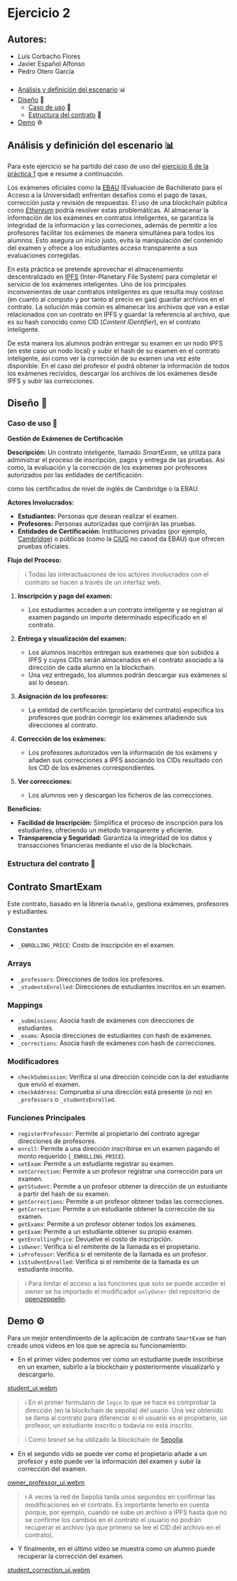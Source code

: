 # Ejercicio 2

## Autores:
* Luis Corbacho Flores
* Javier Español Alfonso
* Pedro Otero García

###
- [Análisis y definición del escenario](#id1) :bar_chart:
- [Diseño](#id2) :pencil:
    - [Caso de uso](#id2_1) :wrench:
    - [Estructura del contrato](#id2_2) :bookmark_tabs:
- [Demo](#id3) ⚙️
###

<div id="id1" />

## Análisis y definición del escenario :bar_chart:

Para este ejercicio se ha partido del caso de uso del [ejercicio 6 de la práctica 1](https://github.com/pedrotega/munics/tree/main/BC/Lab1/Ej6) que e resume a continuación.

Los exámenes oficiales como la [EBAU](https://ciug.gal/gal/abau) (Evaluación de Bachillerato para el Acceso a la Universidad) enfrentan desafíos como el pago de tasas, corrección justa y revisión de respuestas. El uso de una blockchain pública como *[Ethereum](https://ethereum.org/en/)* podría resolver estas problemáticas. Al almacenar la información de los exámenes en contratos inteligentes, se garantiza la integridad de la información y las correciones, además de permitir a los profesores facilitar los exámenes de manera simultánea para todos los alumnos. Esto asegura un inicio justo, evita la manipulación del contenido del examen y ofrece a los estudiantes acceso transparente a sus evaluaciones corregidas.

En esta práctica se pretende aprovechar el almacenamiento descentralizado en [IPFS](https://ipfs.tech/) (Inter-Planetary File System) para completar el servicio de los exámenes inteligentes. Uno de los principales inconvenientes de usar contratos inteligentes es que resulta muy costoso (en cuanto al computo y por tanto al precio en gas) guardar archivos en el contrato. La solución más común es almanecar los archivos que van a estar relacionados con un contrato en IPFS y guardar la referencia al archivo, que es su hash conocido como CID (*Content IDentifier*), en el contrato inteligente.

De esta manera los alumnos podrán entregar su examen en un nodo IPFS (en este caso un nodo local) y subir el hash de su examen en el contrato inteligente, así como ver la corrección de su examen una vez este disponible. En el caso del profesor el podrá obtener la información de todos los exámenes recividos, descargar los archivos de los exámenes desde IPFS y subir las correcciones.


<div id="id2" />

## Diseño :pencil:

<div id="id2_1" />

### Caso de uso :wrench:


**Gestión de Exámenes de Certificación**

**Descripción:**
Un contrato inteligente, llamado *SmartExam*, se utiliza para administrar el proceso de inscripción, pagos y entrega de las pruebas. Así como, la evaluación y la corrección de los exámenes por profesores autorizados por las entidades de certificación.

 como los certificados de nivel de inglés de Cambridge o la EBAU.

**Actores Involucrados:**
- **Estudiantes:** Personas que desean realizar el examen.
- **Profesores:** Personas autorizadas que corrijirán las pruebas.
- **Entidades de Certificación:** Instituciones privadas (por ejemplo, [Cambridge](https://www.cambridgeenglish.org/exams-and-tests/)) o públicas (como la [CiUG](https://ciug.gal/gal/abau) no casod da EBAU) que ofrecen pruebas oficiales.

**Flujo del Proceso:**
>ℹ️ Todas las interactuaciones de los actores involucrados con el contrato se hacen a través de un interfaz web.

1. **Inscripción y pago del examen:**
   - Los estudiantes acceden a un contrato inteligente y se registran al examen pagando un importe determinado especificado en el contrato.

2. **Entrega y visualización del examen:**
   - Los alumnos inscritos entregan sus examenes que son subidos a IPFS y cuyos CIDs serán almacenados en el contrato asociado a la dirección de cada alumno en la blockchain.
   - Una vez entregado, los alumnos podrán descargar sus exámenes si así lo desean.

3. **Asignación de los profesores:**
   - La entidad de certificación (propietario del contrato) especifica los profesores que podrán corregir los exámenes añadiendo sus direcciones al contrato.

4. **Corrección de los exámenes:**
   - Los profesores autorizados ven la información de los exámens y añaden sus correcciones a IPFS asociando los CIDs resultado con los CID de los exámenes correspondientes.

5. **Ver correcciones:**
   - Los alumnos ven y descargan los ficheros de las correcciones.

**Beneficios:**
- **Facilidad de Inscripción:** Simplifica el proceso de inscripción para los estudiantes, ofreciendo un método transparente y eficiente.
- **Transparencia y Seguridad:** Garantiza la integridad de los datos y transacciones financieras mediante el uso de la blockchain.


<div id="id2_2" />

### Estructura del contrato :bookmark_tabs:

## Contrato SmartExam

Este contrato, basado en la librería `Ownable`, gestiona exámenes, profesores y estudiantes.

### Constantes

- `_ENROLLING_PRICE`: Costo de inscripción en el examen.

### Arrays

- `_professors`: Direcciones de todos los profesores.
- `_studentsEnrolled`: Direcciones de estudiantes inscritos en un examen.

### Mappings

- `_submissions`: Asocia hash de exámenes con direcciones de estudiantes.
- `_exams`: Asocia direcciones de estudiantes con hash de exámenes.
- `_corrections`: Asocia hash de exámenes con hash de correcciones.

### Modificadores

- `checkSubmission`: Verifica si una dirección coincide con la del estudiante que envió el examen.
- `checkAddress`: Comprueba si una dirección está presente (o no) en `_professors` o `_studentsEnrolled`.

### Funciones Principales

- `registerProfessor`: Permite al propietario del contrato agregar direcciones de profesores.
- `enroll`: Permite a una dirección inscribirse en un examen pagando el monto requerido (`_ENROLLING_PRICE`).
- `setExam`: Permite a un estudiante registrar su examen.
- `setCorrection`: Permite a un profesor registrar una corrección para un examen.
- `getStudent`: Permite a un profesor obtener la dirección de un estudiante a partir del hash de su examen.
- `getCorrections`: Permite a un profesor obtener todas las correcciones.
- `getCorrection`: Permite a un estudiante obtener la corrección de su examen.
- `getExams`: Permite a un profesor obtener todos los exámenes.
- `getExam`: Permite a un estudiante obtener su propio examen.
- `getEnrollingPrice`: Devuelve el costo de inscripción.
- `isOwner`: Verifica si el remitente de la llamada es el propietario.
- `isProfessor`: Verifica si el remitente de la llamada es un profesor.
- `isStudentEnrolled`: Verifica si el remitente de la llamada es un estudiante inscrito.

> ℹ️ Para limitar el acceso a las funciones que solo se puede acceder el _owner_ se ha importado el modificador `onlyOwner` del repositorio de [openzeppelin](https://www.openzeppelin.com/).
         

<div id="id3" />

## Demo ⚙️

Para un mejor entendimiento de la aplicación de contrato `SmartExam` se han creado unos videos en los que se aprecia su funcionamiento:

* En el primer vídeo podemos ver como un estudiante puede inscribirse en un examen, subirlo a la blockchain y posteriormente visualizarlo y descargarlo. 

[student_ui.webm](https://github.com/pedrotega/munics/assets/115726518/961714ef-ced4-4717-bb6f-7a2775e483d8)

> ℹ️ En el primer formulario de `login` lo que se hace es comprobar la dirección (en la blockchain de sepolia) del usario. Una vez obtenido se llama al contrato para diferenciar si el usuario es el propietario, un profesor, un estudiante inscrito o todavía no está inscrito.

> ℹ️ Como _tesnet_ se ha utilizado la blockchain de [Sepolia](https://www.alchemy.com/overviews/sepolia-testnet).

* En el segundo vído se puede ver como el propietario añade a un profesor y este puede ver la información del examen y subir la corrección del examen.

[owner_professor_ui.webm](https://github.com/pedrotega/munics/assets/115726518/4f667888-7d1e-41a7-a499-8402c2f5be9e)

> ℹ️ A veces la red de Sepolia tarda unos segundos en confirmar las modificaciones en el contrato. Es importante tenerlo en cuenta porque, por ejemplo, cuando se sube un archivo a IPFS hasta que no se confirme los cambios en el contrato el usuario no podrán recuperar el archivo (ya que primero se lee el CID del archivo en el contrato).

* Y finalmente, en el último vídeo se muestra como un alumno puede recuperar la corrección del examen.

[student_correction_ui.webm](https://github.com/pedrotega/munics/assets/115726518/c50044bf-26f6-4453-b9f3-2457711e0e61)
